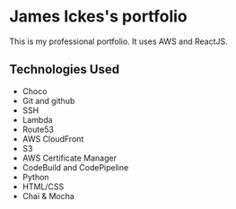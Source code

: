 # James Ickes's portfolio
This is my professional portfolio. It uses AWS and ReactJS.

## Technologies Used
* Choco
* Git and github
* SSH
* Lambda
* Route53
* AWS CloudFront
* S3
* AWS Certificate Manager
* CodeBuild and CodePipeline
* Python
* HTML/CSS
* Chai & Mocha
